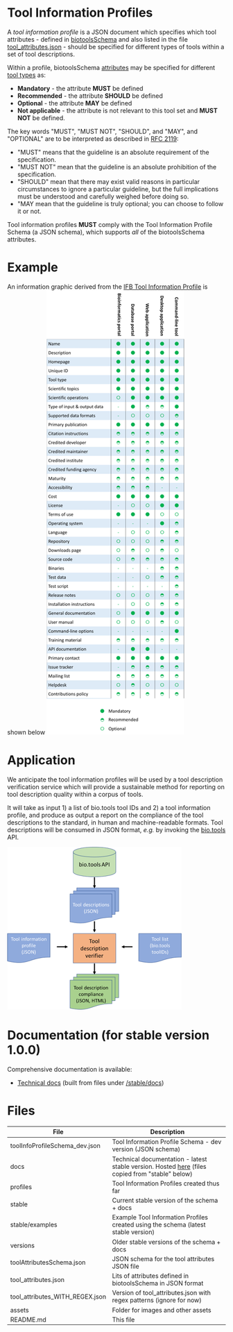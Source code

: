 # Tool Information Profiles

A *tool information profile* is a JSON document which specifies which tool attributes - defined in [biotoolsSchema](https://github.com/bio-tools/biotoolsSchema) and also listed in the file [tool_attributes.json](https://github.com/bio-tools/Tool-Information-Profiles/blob/master/tool_attributes.json) - should be specified for different types of tools within a set of tool descriptions.

Within a profile, biotoolsSchema [attributes](https://biotoolsschema.readthedocs.io/en/latest/biotoolsschema_elements.html#) may be specified for different [tool types](https://biotoolsschema.readthedocs.io/en/latest/controlled_vocabularies.html#tool-type) as:  
* **Mandatory** - the attribute **MUST** be defined
* **Recommended** - the attribute **SHOULD** be defined
* **Optional** - the attribute **MAY** be defined
* **Not applicable** - the attribute is not relevant to this tool set and **MUST NOT** be defined.

The key words "MUST", "MUST NOT", "SHOULD", and "MAY", and "OPTIONAL" are to be interpreted as described in [RFC 2119](http://www.ietf.org/rfc/rfc2119.txt):

* "MUST" means that the guideline is an absolute requirement of the specification.
* "MUST NOT" mean that the guideline is an absolute prohibition of the specification.
* "SHOULD" mean that there may exist valid reasons in particular circumstances to ignore a particular guideline, but the full implications must be understood and carefully weighed before doing so.
* "MAY mean that the guideline is truly optional; you can choose to follow it or not.

Tool information profiles **MUST** comply with the Tool Information Profile Schema (a JSON schema), which supports *all* of the biotoolsSchema attributes.

# Example
An information graphic derived from the [IFB Tool Information Profile](https://github.com/bio-tools/Tool-Information-Profiles/blob/master/profiles/ifbToolInfoProfile.json) is shown below
![toolDescriptionVerifier](assets/ifb_info_standard.png)

# Application
We anticipate the tool information profiles will be used by a tool description verification service which will provide a sustainable method for reporting on tool description quality within a corpus of tools.

It will take as input 1) a list of bio.tools tool IDs and 2) a tool information profile, and produce as output a report on the compliance of the tool descriptions to the standard, in human and machine-readable formats. Tool descriptions will be consumed in JSON format, *e.g.* by invoking the [bio.tools](https://bio.tools) API.

![toolDescriptionVerifier](assets/toolDescriptionVerifier.png)

# Documentation (for stable version 1.0.0)
Comprehensive documentation is available: 
* [Technical docs](http://bio-tools.github.io/Tool-Information-Profiles/) (built from files under [/stable/docs](https://github.com/bio-tools/Tool-Information-Profiles/tree/master/stable/docs))

# Files

File                            | Description
----                            | -----------
toolInfoProfileSchema_dev.json  | Tool Information Profile Schema - dev version (JSON schema)
docs                            | Technical documentation - latest stable version.  Hosted [here](http://bio-tools.github.io/Tool-Information-Profiles/) (files copied from "stable" below)
profiles                        | Tool Information Profiles created thus far
stable                          | Current stable version of the schema + docs 
stable/examples                 | Example Tool Information Profiles created using the schema (latest stable version)
versions                        | Older stable versions of the schema + docs
toolAttributesSchema.json       | JSON schema for the tool attributes JSON file
tool_attributes.json	        | Lits of attributes defined in biotoolsSchema in JSON format
tool_attributes_WITH_REGEX.json | Version of tool_attributes.json with regex patterns (ignore for now)
assets                          | Folder for images and other assets
README.md		        | This file






